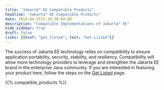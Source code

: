 ```yaml
---
title: "Jakarta™ EE Compatible Products"
headline: "Jakarta™ EE Compatible Products"
date: 2019-04-2T11:10:38-04:00
description: "Compatible Implementations of Jakarta™ EE"
hide_sidebar: true
draft: false
links: [[href: "get_listed", text: "Get Listed"]]
---
```


The success of Jakarta EE technology relies on compatibility to ensure application portability, security, stability, and resiliency. Compatibility will allow more technology providers to leverage and strengthen the Jakarta EE brand in the enterprise Java community. If you are interested in featuring your product here, follow the steps on the [Get Listed](get_listed) page.

{{% compatible_products %}}